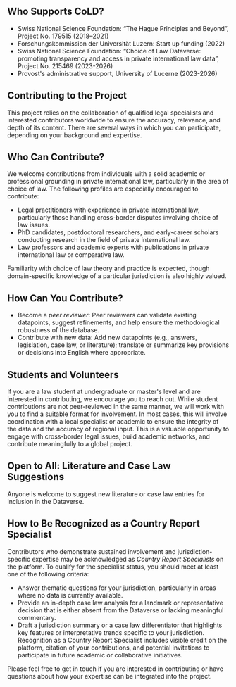 ## Who Supports CoLD?

- Swiss National Science Foundation: “The Hague Principles and Beyond”, Project No. 179515 (2018–2021)
- Forschungskommission der Universität Luzern: Start up funding (2022)
- Swiss National Science Foundation: “Choice of Law Dataverse: promoting transparency and access in private international law data”, Project No. 215469 (2023-2026)
- Provost's administrative support, University of Lucerne (2023-2026)

## Contributing to the Project

This project relies on the collaboration of qualified legal specialists and interested contributors worldwide to ensure the accuracy, relevance, and depth of its content. There are several ways in which you can participate, depending on your background and expertise.

## Who Can Contribute?

We welcome contributions from individuals with a solid academic or professional grounding in private international law, particularly in the area of choice of law. The following profiles are especially encouraged to contribute:
- Legal practitioners with experience in private international law, particularly those handling cross-border disputes involving choice of law issues.
- PhD candidates, postdoctoral researchers, and early-career scholars conducting research in the field of private international law.
- Law professors and academic experts with publications in private international law or comparative law.

Familiarity with choice of law theory and practice is expected, though domain-specific knowledge of a particular jurisdiction is also highly valued.

## How Can You Contribute?

- Become a _peer reviewer_: Peer reviewers can validate existing datapoints, suggest refinements, and help ensure the methodological robustness of the database.
- Contribute with new data: Add new datapoints (e.g., answers, legislation, case law, or literature); translate or summarize key provisions or decisions into English where appropriate.

## Students and Volunteers

If you are a law student at undergraduate or master's level and are interested in contributing, we encourage you to reach out. While student contributions are not peer-reviewed in the same manner, we will work with you to find a suitable format for involvement. In most cases, this will involve coordination with a local specialist or academic to ensure the integrity of the data and the accuracy of regional input.
This is a valuable opportunity to engage with cross-border legal issues, build academic networks, and contribute meaningfully to a global project.

## Open to All: Literature and Case Law Suggestions

Anyone is welcome to suggest new literature or case law entries for inclusion in the Dataverse. 

## How to Be Recognized as a Country Report Specialist

Contributors who demonstrate sustained involvement and jurisdiction-specific expertise may be acknowledged as _Country Report Specialists_ on the platform. To qualify for the specialist status, you should meet at least one of the following criteria:
- Answer thematic questions for your jurisdiction, particularly in areas where no data is currently available.
- Provide an in-depth case law analysis for a landmark or representative decision that is either absent from the Dataverse or lacking meaningful commentary.
- Draft a jurisdiction summary or a case law differentiator that highlights key features or interpretative trends specific to your jurisdiction.
Recognition as a Country Report Specialist includes visible credit on the platform, citation of your contributions, and potential invitations to participate in future academic or collaborative initiatives.

Please feel free to get in touch if you are interested in contributing or have questions about how your expertise can be integrated into the project.
